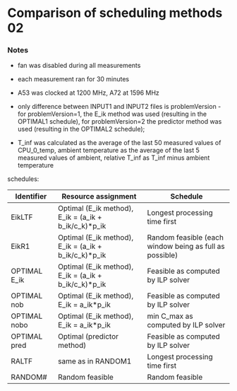 # Comparison of scheduling methods 02

### Notes

 - fan was disabled during all measurements

 - each measurement ran for 30 minutes 

 - A53 was clocked at 1200 MHz, A72 at 1596 MHz

 - only difference between INPUT1 and INPUT2 files is problemVersion - for problemVersion=1, the E_ik method was used (resulting in the OPTIMAL1 schedule), for problemVersion=2 the predictor method was used (resulting in the OPTIMAL2 schedule);

 - T_inf was calculated as the average of the last 50 measured values of CPU_0_temp, ambient temperature as the average of the last 5 measured values of ambient, relative T_inf as T_inf minus ambient temperature

schedules:

| Identifier        | Resource assignment           | Schedule  |
| ------------- |-------------| -----|
| EikLTF       | Optimal (E_ik method), E_ik = (a_ik + b_ik/c_k)\*p_ik | Longest processing time first|
| EikR1        |Optimal (E_ik method), E_ik = (a_ik + b_ik/c_k)\*p_ik|   Random feasible (each window being as full as possible) |
| OPTIMAL E_ik |Optimal (E_ik method), E_ik = (a_ik + b_ik/c_k)\*p_ik|    Feasible as computed by ILP solver |
| OPTIMAL nob  |Optimal (E_ik method), E_ik = a_ik\*p_ik|   Feasible as computed by ILP solver |
| OPTIMAL nobo |Optimal (E_ik method), E_ik = a_ik\*p_ik|    min C_max as computed by ILP solver |
| OPTIMAL pred |Optimal (predictor method)|    Feasible as computed by ILP solver |
| RALTF        |same as in RANDOM1|    Longest processing time first |
| RANDOM#      |Random feasible|    Random feasible |
